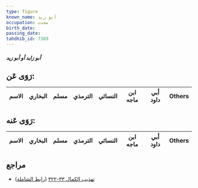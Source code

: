 ```yaml
---
type: figure
known_name: أبو زيد
occupation: محدث
birth_date:
passing_date:
tahdhib_id: 7369
---
```

##### أبو زايد أو أبو زيد

## رَوَى عَن:
| الاسم | البخاري | مسلم | الترمذي | النسائي | ابن ماجه | أبي داود | Others |
| ----- | ------- | ---- | ------- | ------- | -------- | -------- | ------ |
## رَوَى عَنه:
| الاسم | البخاري | مسلم | الترمذي | النسائي | ابن ماجه | أبي داود | Others |
| ----- | ------- | ---- | ------- | ------- | -------- | -------- | ------ |
## مراجع
- [تهذيب الكمال ٣٣-٣٢٢](obsidian://open?vault=Tahdhib-al-Kamal&file=Figures/٧٣٦٩-أبو%20زايد%20أو%20أبو%20زيد) ([رابط الشاملة](https://shamela.ws/book/3722/17993))
